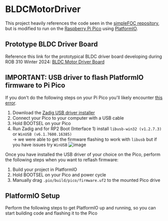 # BLDCMotorDriver
This project heavily references the code seen in the [simpleFOC repository](https://github.com/simplefoc), but is modified to run on the [Raspberry Pi Pico](https://datasheets.raspberrypi.com/pico/pico-datasheet.pdf) using [PlatformIO](https://platformio.org/).

## Prototype BLDC Driver Board
Reference this link for the prototypical BLDC driver board developing during ROB 310 Winter 2024:
[BLDC Motor Driver Board](https://u.easyeda.com/account/user/projects/index/detail?project=8bae73a7920e45f9aaeda30bf190f509&listType=all)

## IMPORTANT: USB driver to flash PlatformIO firmware to Pi Pico
If you don't do the following steps on your Pi Pico you'll likely encounter [this error](https://community.platformio.org/t/upload-error-1-on-pio-with-raspberry-pi-pico/36841).

1. Download the [Zadig USB driver installer](https://zadig.akeo.ie/)
2. Connect your Pico to your computer with a USB cable
3. Hold BOOTSEL on your Pico
4. Run Zadig and for RP2 Boot (Interface 1) install `libusb-win32 (v1.2.7.3)` or `WinUSB (v6.1.7600.16385)` \
   &rarr; we were able to get the firmware flashing to work with `libusb` but if you have issues try `WinUSB`
   ![image](https://github.com/zackvega1/BLDCMotorDriver/assets/79417604/b3ce031a-80eb-4ed7-934b-d532f9640b4f)

Once you have installed the USB driver of your choice on the Pico, perform the following steps when you want to reflash firmware:
1. Build your project in PlatformIO
2. Hold BOOTSEL on your Pico and power cycle
3. Manually drag `.pio/build/pico/firmware.uf2` to the mounted Pico drive

## PlatformIO Setup
Perform the following steps to get PlatformIO up and running, so you can start building code and flashing it to the Pico
